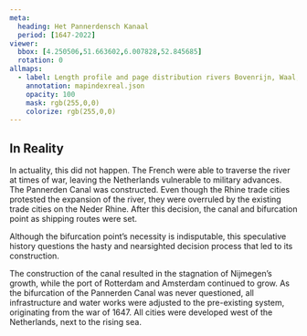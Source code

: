 ```yaml
---
meta:
  heading: Het Pannerdensch Kanaal
  period: [1647-2022]
viewer:
  bbox: [4.250506,51.663602,6.007828,52.845685]
  rotation: 0
allmaps:
  - label: Length profile and page distribution rivers Bovenrijn, Waal, Merwede, Noord, Dordsche Kil, Oude Maas, Spui, Nieuwe Maas. First revision, series I, 1888. 900 x 600 mm, scale 1:10,000. P. Caland. Geoplaza, VU Amsterdam. 
    annotation: mapindexreal.json
    opacity: 100
    mask: rgb(255,0,0)
    colorize: rgb(255,0,0)
---
```


## In Reality

In actuality, this did not happen. The French were able to traverse the river at times of war, leaving the Netherlands vulnerable to military advances. The Pannerden Canal was constructed. Even though the Rhine trade cities protested the expansion of the river, they were overruled by the existing trade cities on the Neder Rhine. After this decision, the canal and bifurcation point as shipping routes were set. 

Although the bifurcation point’s necessity is indisputable, this speculative history questions the hasty and nearsighted decision process that led to its construction. 

The construction of the canal resulted in the stagnation of Nijmegen’s growth, while the port of Rotterdam and Amsterdam continued to grow. As the bifurcation of the Pannerden Canal was never questioned, all infrastructure and water works were adjusted to the pre-existing system, originating from the war of 1647. All cities were developed west of the Netherlands, next to the rising sea. 